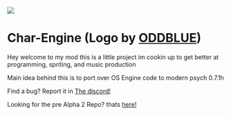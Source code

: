 
 ![](https://vscharimagefiles.neocities.org/imgs/VSCharLogo.png)
# Char-Engine (Logo by [ODDBLUE](https://www.youtube.com/channel/UC9lI9voKG3IHdtWIm6TC08Q)) 

Hey welcome to my mod this is a little project im cookin up to get better at programming, spriting, and music production

Main idea behind this is to port over OS Engine code to modern psych 0.7.1h


Find a bug?
Report it in [The discord!](https://discord.gg/BuGUaYMtxR)

Looking for the pre Alpha 2 Repo? thats [here!](https://github.com/gameygu-0213/VS-Char-Source/tree/0.5.A1)